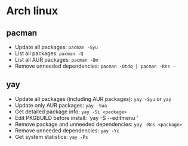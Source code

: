 # Arch linux

## pacman
 - Update all packages: `pacman -Syu`
 - List all packages: `pacman -Q`
 - List all AUR packages: `pacman -Qm`
 - Remove unneeded dependencies: `pacman -Qtdq | pacman -Rns -`

## yay
 - Update all packages (including AUR packages): `yay -Syu` or `yay`
 - Update only AUR packages: `yay -Sua`
 - Get detailed package info: `yay -Si <package>`
 - Edit PKGBUILD before install: `yay -S --editmenu <package>'
 - Remove package and unneeded dependencies: `yay -Rns <package>`
 - Remove unneeded dependencies: `yay -Yc`
 - Get system statistics: `yay -Ps`
